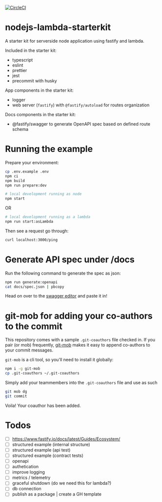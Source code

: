 [![CircleCI](https://dl.circleci.com/status-badge/img/gh/jessicamann/nodejs-lambda-starterkit/tree/main.svg?style=svg)](https://dl.circleci.com/status-badge/redirect/gh/jessicamann/nodejs-lambda-starterkit/tree/main)

# nodejs-lambda-starterkit

A starter kit for serverside node application using fastify and lambda.

Included in the starter kit:

- typescript
- eslint
- prettier
- jest
- precommit with husky

App components in the starter kit:

- logger
- web server (`fastify`) with `@fastify/autoload` for routes organization

Docs components in the starter kit:

- @fastify/swagger to generate OpenAPI spec based on defined route schema

# Running the example

Prepare your environment:

```bash
cp .env.example .env
npm ci
npm build
npm run prepare:dev
```

```bash
# local development running as node
npm start
```

OR

```bash
# local development running as a lambda
npm run start:asLambda
```

Then see a request go through:

```bash
curl localhost:3000/ping
```

# Generate API spec under /docs

Run the following command to generate the spec as json:

```bash
npm run generate:openapi
cat docs/spec.json | pbcopy
```

Head on over to the [swagger editor](https://editor-next.swagger.io/) and paste it in!

# git-mob for adding your co-authors to the commit

This repository comes with a sample `.git-coauthors` file checked in. If you pair (or mob) frequently, [git-mob](https://www.npmjs.com/package/git-mob#add-co-author-from-github) makes it easy to append co-authors to your commit messages.

`git-mob` is a cli tool, so you'll need to install it globally:

```bash
npm i -g git-mob
cp .git-coauthors ~/.git-coauthors
```

Simply add your teammembers into the `.git-coauthors` file and use as such

```bash
git mob dg
git commit
```

Voila! Your coauthor has been added.

# Todos

- [ ] https://www.fastify.io/docs/latest/Guides/Ecosystem/
- [ ] structured example (internal structure)
- [ ] structured example (api test)
- [ ] structured example (contract tests)
- [ ] openapi
- [ ] authetication
- [ ] improve logging
- [ ] metrics / telemetry
- [ ] graceful shutdown (do we need this for lambda?)
- [ ] db connection
- [ ] publish as a package | create a GH template
